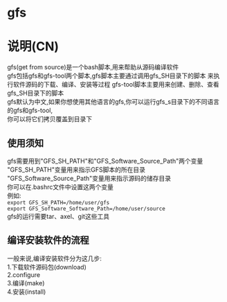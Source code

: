 # gfs
# 说明(CN)
gfs(get from source)是一个bash脚本,用来帮助从源码编译软件  
gfs包括gfs和gfs-tool两个脚本,gfs脚本主要通过调用gfs_SH目录下的脚本
来执行软件源码的下载、编译、安装等过程
gfs-tool脚本主要用来创建、删除、查看gfs_SH目录下的脚本  
gfs默认为中文,如果你想使用其他语言的gfs,你可以运行gfs_s目录下的不同语言的gfs和gfs-tool,  
你可以将它们拷贝覆盖到目录下  
## 使用须知
gfs需要用到"GFS_SH_PATH"和"GFS_Software_Source_Path"两个变量  
"GFS_SH_PATH"变量用来指示GFS脚本的所在目录  
"GFS_Software_Source_Path"变量用来指示源码的储存目录  
你可以在.bashrc文件中设置这两个变量  
例如:  
	`export GFS_SH_PATH=/home/user/gfs`  
	`export GFS_Software_Software_Path=/home/user/source`  
gfs的运行需要tar、axel、git这些工具
## 编译安装软件的流程
一般来说,编译安装软件分为这几步:  
1.下载软件源码包(download)  
2.configure  
3.编译(make)  
4.安装(install)  
